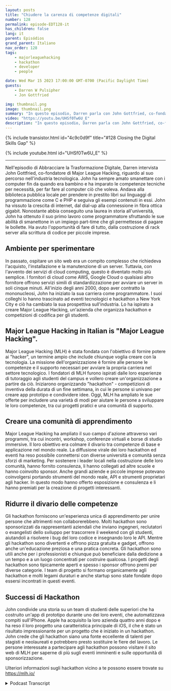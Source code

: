 ```yaml
---
layout: posts
title: "Chiudere la carenza di competenze digitali"
number: 128
permalink: episode-EDT128-it
has_children: false
lang: it
parent: Episódios
grand_parent: Italiano
nav_order: 128
tags:
    - majorleaguehacking
    - hackathon
    - developer
    - people

date: Wed Mar 15 2023 17:00:00 GMT-0700 (Pacific Daylight Time)
guests:
    - Darren W Pulsipher
    - Jon Gottfried

img: thumbnail.png
image: thumbnail.png
summary: "In questo episodio, Darren parla con John Gottfried, co-fondatore di Major League Hacking, riguardo alla chiusura del divario delle competenze digitali attraverso il lavoro collaborativo pratico che utilizza gli hackathon."
video: "https://youtu.be/UHSf0Tw6U_E"
description: "In questo episodio, Darren parla con John Gottfried, co-fondatore di Major League Hacking, riguardo alla chiusura del divario delle competenze digitali attraverso il lavoro collaborativo pratico che utilizza gli hackathon."
---
```


<div>
{% include transistor.html id="4c9c0d9f" title="#128 Closing the Digital Skills Gap" %}

{% include youtube.html id="UHSf0Tw6U_E" %}
</div>

---

Nell'episodio di Abbracciare la Trasformazione Digitale, Darren intervista John Gottfried, co-fondatore di Major League Hacking, riguardo al suo percorso nell'industria tecnologica. John ha sempre amato smanettare con i computer fin da quando era bambino e ha imparato le competenze tecniche per necessità, per far fare al computer ciò che voleva. Andava alla biblioteca pubblica locale per prendere in prestito libri sui linguaggi di programmazione come C e PHP e seguiva gli esempi contenuti in essi. John ha vissuto la crescita di internet, dal dial-up alla connessione in fibra ottica gigabit. Nonostante abbia conseguito una laurea in storia all'università, John ha ottenuto il suo primo lavoro come programmatore sfruttando le sue abilità di smanettone in un impiego part-time che gli permettesse di pagare le bollette. Ha avuto l'opportunità di fare di tutto, dalla costruzione di rack server alla scrittura di codice per piccole imprese.

## Ambiente per sperimentare

In passato, ospitare un sito web era un compito complesso che richiedeva l'acquisto, l'installazione e la manutenzione di un server. Tuttavia, con l'avvento dei servizi di cloud computing, questo è diventato molto più semplice. I fornitori di cloud come AWS, Google Cloud o qualsiasi altro fornitore offrono servizi simili di standardizzazione per avviare un server in soli cinque minuti. All'inizio degli anni 2000, dopo aver contratto la mononucleosi, John ha iniziato la sua carriera come programmatore. I suoi colleghi lo hanno trascinato ad eventi tecnologici e hackathon a New York City e ciò ha cambiato la sua prospettiva sull'industria. Lo ha ispirato a creare Major League Hacking, un'azienda che organizza hackathon e competizioni di codifica per gli studenti.

## Major League Hacking in Italian is "Major League Hacking".

Major League Hacking (MLH) è stata fondata con l'obiettivo di fornire potere ai "hacker", un termine ampio che include chiunque voglia creare con la tecnologia. La missione dell'organizzazione è fornire alle persone le competenze e il supporto necessari per avviare la propria carriera nel settore tecnologico. I fondatori di MLH furono ispirati dalle loro esperienze di tutoraggio agli studenti del campus e vollero creare un'organizzazione a partire da ciò. Iniziarono organizzando "hackathon" - competizioni di inventiva della durata di un fine settimana, in cui le persone si univano per creare app prototipo e condividere idee. Oggi, MLH ha ampliato le sue offerte per includere una varietà di modi per aiutare le persone a sviluppare le loro competenze, tra cui progetti pratici e una comunità di supporto.

## Creare una comunità di apprendimento

Major League Hacking ha ampliato il suo campo d'azione attraverso vari programmi, tra cui incontri, workshop, conferenze virtuali e borse di studio immersive. Il loro obiettivo era colmare il divario tra competenze di base e applicazione nel mondo reale. La diffusione virale dei loro hackathon ed eventi ha reso possibile connettersi con diverse università e comunità senza sforzi di marketing. Per sostenere i leader locali nella costruzione delle loro comunità, hanno fornito consulenza, li hanno collegati ad altre scuole e hanno coinvolto sponsor. Anche grandi aziende e piccole imprese potevano coinvolgersi portando strumenti del mondo reale, API e strumenti proprietari agli hacker. In questo modo hanno offerto esposizione e consulenza e li hanno premiati per la creazione di progetti interessanti.

## Ridurre il divario delle competenze

Gli hackathon forniscono un'esperienza unica di apprendimento per unire persone che altrimenti non collaborerebbero. Molti hackathon sono sponsorizzati da rappresentanti aziendali che inviano ingegneri, reclutatori o evangelisti dello sviluppo per trascorrere il weekend con gli studenti, aiutandoli a risolvere i bug del loro codice e insegnando loro le API. Mentre gli hackathon sono divertenti e offrono pizza gratuita e gadget, offrono anche un'educazione preziosa e una pratica concreta. Gli hackathon sono utili anche per i professionisti e chiunque può beneficiare dalla dedizione a un tempo e a un luogo concentrati per costruire qualcosa. I progetti degli hackathon sono tipicamente aperti e spesso i sponsor offrono premi per diverse categorie. I team di progetto si formano organicamente agli hackathon e molti legami duraturi e anche startup sono state fondate dopo essersi incontrati in questi eventi.

## Successi di Hackathon

John condivide una storia su un team di studenti delle superiori che ha costruito un'app di prototipo durante uno dei loro eventi, che automatizzava compiti sull'iPhone. Apple ha acquisito la loro azienda quattro anni dopo e ha reso il loro progetto una caratteristica principale di iOS, il che è stato un risultato impressionante per un progetto che è iniziato in un hackathon. John crede che gli hackathon siano una fonte eccellente di talenti per stagisti e neolaureati e potrebbero presto sostituire le fiere del lavoro. Le persone interessate a partecipare agli hackathon possono visitare il sito web di MLH per saperne di più sugli eventi imminenti e sulle opportunità di sponsorizzazione.

Ulteriori informazioni sugli hackathon vicino a te possono essere trovate su https://mlh.io/



<details>
<summary> Podcast Transcript </summary>

<p></p>

</details>
